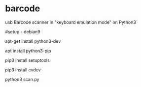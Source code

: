 # barcode
usb Barcode scanner in "keyboard emulation mode" on Python3

#setup - debian9

apt-get install python3-dev

apt install python3-pip

pip3 install setuptools

pip3 install evdev

python3 scan.py
 

